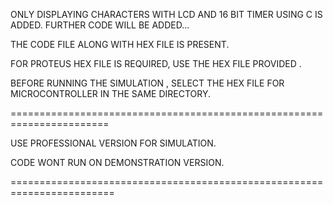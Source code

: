 ONLY DISPLAYING CHARACTERS WITH LCD AND 16 BIT TIMER USING C IS ADDED. FURTHER CODE WILL BE ADDED...



THE CODE FILE ALONG WITH HEX FILE IS PRESENT.


FOR PROTEUS HEX FILE IS REQUIRED, USE THE HEX FILE PROVIDED .


BEFORE RUNNING THE SIMULATION , SELECT THE HEX FILE FOR MICROCONTROLLER IN THE SAME DIRECTORY.








=======================================================================

USE PROFESSIONAL VERSION FOR SIMULATION.

CODE WONT RUN ON DEMONSTRATION VERSION.

========================================================================

